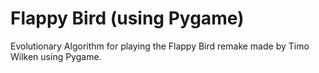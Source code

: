 # Flappy Bird (using Pygame)

Evolutionary Algorithm for playing the Flappy Bird remake made by Timo Wilken using Pygame.

